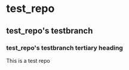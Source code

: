 # test_repo
## test_repo's testbranch
### test_repo's testbranch tertiary heading
This is a test repo
